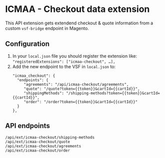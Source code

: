 # ICMAA - Checkout data extension

This API extension gets extendend checkout & quote information from a custom `vsf-bridge` endpoint in Magento.

## Configuration

1. In your `local.json` file you should register the extension like:
   `"registeredExtensions": ["icmaa-checkout", …],`
2. Add the new endpoint to the VSF in `local.json` to:
   ```
   "icmaa_checkout": {
     "endpoints": {
        "agreements": "/api/icmaa-checkout/agreements",
        "quote": "/quote?token={{token}}&cartId={{cartId}}",
        "shippingMethods": "/shipping-methods?token={{token}}&cartId={{cartId}}",
        "order": "/order?token={{token}}&cartId={{cartId}}"
     }
   },
   ```

## API endpoints
```
/api/ext/icmaa-checkout/shipping-methods
/api/ext/icmaa-checkout/quote
/api/ext/icmaa-checkout/agreements
/api/ext/icmaa-checkout/order
```
